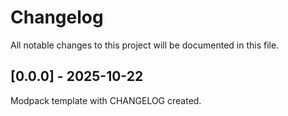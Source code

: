 # Changelog

All notable changes to this project will be documented in this file.

## [0.0.0] - 2025-10-22

Modpack template with CHANGELOG created.